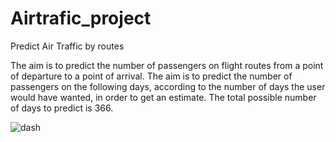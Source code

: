 # Airtrafic_project
Predict Air Traffic by routes

The aim is to predict the number of passengers on flight routes from a point of departure to a point of arrival. The aim is to predict the number of passengers on the following days, according to the number of days the user would have wanted, in order to get an estimate. The total possible number of days to predict is 366.

![dash](https://github.com/norgbon/Airtrafic_project/assets/93016943/c3fb2315-7884-4d5d-aa01-d71c6abbac89)
